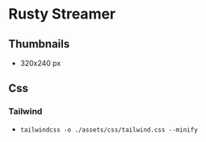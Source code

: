 # Rusty Streamer

## Thumbnails
- 320x240 px

## Css

### Tailwind
- `tailwindcss -o ./assets/css/tailwind.css --minify`